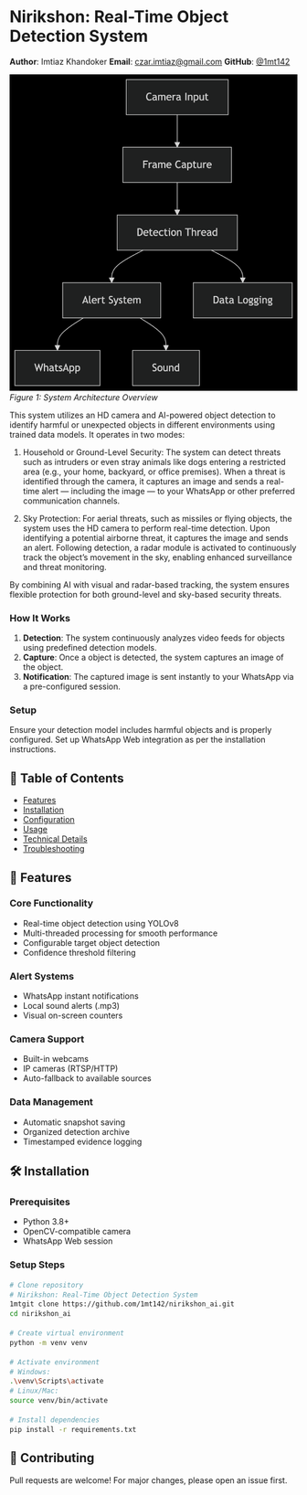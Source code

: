 # Nirikshon: Real-Time Object Detection System

**Author**: Imtiaz Khandoker
**Email**: czar.imtiaz@gmail.com
**GitHub**: [@1mt142](https://github.com/1mt142)

![System Architecture Diagram](./graph.png)  
_Figure 1: System Architecture Overview_

This system utilizes an HD camera and AI-powered object detection to identify harmful or unexpected objects in different environments using trained data models. It operates in two modes:

1. Household or Ground-Level Security:
   The system can detect threats such as intruders or even stray animals like dogs entering a restricted area (e.g., your home, backyard, or office premises). When a threat is identified through the camera, it captures an image and sends a real-time alert — including the image — to your WhatsApp or other preferred communication channels.

2. Sky Protection:
   For aerial threats, such as missiles or flying objects, the system uses the HD camera to perform real-time detection. Upon identifying a potential airborne threat, it captures the image and sends an alert. Following detection, a radar module is activated to continuously track the object’s movement in the sky, enabling enhanced surveillance and threat monitoring.

By combining AI with visual and radar-based tracking, the system ensures flexible protection for both ground-level and sky-based security threats.

### How It Works

1. **Detection**: The system continuously analyzes video feeds for objects using predefined detection models.
2. **Capture**: Once a object is detected, the system captures an image of the object.
3. **Notification**: The captured image is sent instantly to your WhatsApp via a pre-configured session.

### Setup

Ensure your detection model includes harmful objects and is properly configured. Set up WhatsApp Web integration as per the installation instructions.

## 📌 Table of Contents

- [Features](#-features)
- [Installation](#-installation)
- [Configuration](#-configuration)
- [Usage](#-usage)
- [Technical Details](#-technical-details)
- [Troubleshooting](#-troubleshooting)

## 🌟 Features

### Core Functionality

- Real-time object detection using YOLOv8
- Multi-threaded processing for smooth performance
- Configurable target object detection
- Confidence threshold filtering

### Alert Systems

- WhatsApp instant notifications
- Local sound alerts (.mp3)
- Visual on-screen counters

### Camera Support

- Built-in webcams
- IP cameras (RTSP/HTTP)
- Auto-fallback to available sources

### Data Management

- Automatic snapshot saving
- Organized detection archive
- Timestamped evidence logging

## 🛠 Installation

### Prerequisites

- Python 3.8+
- OpenCV-compatible camera
- WhatsApp Web session

### Setup Steps

```bash
# Clone repository
# Nirikshon: Real-Time Object Detection System
1mtgit clone https://github.com/1mt142/nirikshon_ai.git
cd nirikshon_ai

# Create virtual environment
python -m venv venv

# Activate environment
# Windows:
.\venv\Scripts\activate
# Linux/Mac:
source venv/bin/activate

# Install dependencies
pip install -r requirements.txt
```

## 🤝 Contributing

Pull requests are welcome! For major changes, please open an issue first.
